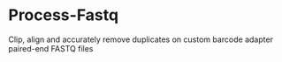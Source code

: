 # Process-Fastq
Clip, align and accurately remove duplicates on custom barcode adapter paired-end FASTQ files
